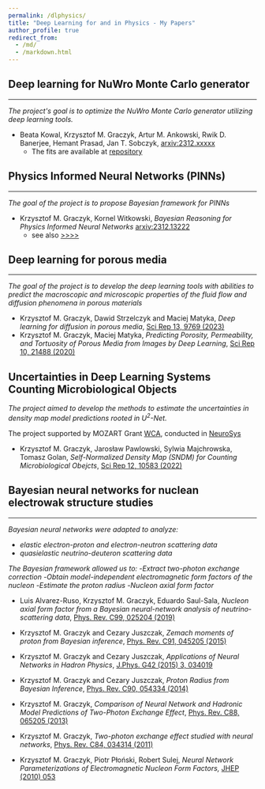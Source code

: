 ```yaml
---
permalink: /dlphysics/
title: "Deep Learning for and in Physics - My Papers"
author_profile: true
redirect_from: 
  - /md/
  - /markdown.html
---
```


## Deep learning for NuWro Monte Carlo generator
---
_The project's goal is to optimize the NuWro Monte Carlo generator utilizing deep learning tools._

* Beata Kowal, Krzysztof M. Graczyk, Artur M. Ankowski, Rwik D. Banerjee, Hemant Prasad, Jan T. Sobczyk,
  [arxiv:2312.xxxxx](https://arxiv.org/abs/2312.xxxxx)
  - The fits are available at [repository](https://github.com/xxx) 
  

## Physics Informed Neural Networks (PINNs)
---
_The goal of the project is to propose Bayesian framework for PINNs_

* Krzysztof M. Graczyk, Kornel Witkowski,
  _Bayesian Reasoning for Physics Informed Neural Networks_
  [arxiv:2312.13222](https://arxiv.org/abs/2308.13222)
  - see also [>>>>](https://kgraczyk.github.io/publication/2023-08-25-PINN-29)

## Deep learning for porous media
---
_The goal of the project is to develop the deep learning tools with abilities to predict the macroscopic and microscopic properties of the fluid flow and diffusion phenomena in porous materials_

* Krzysztof M. Graczyk, Dawid Strzelczyk and Maciej Matyka,
  _Deep learning for diffusion in porous media_,
  [Sci Rep 13, 9769 (2023)](https://www.nature.com/articles/s41598-023-36466-w)
* Krzysztof M. Graczyk, Maciej Matyka,
  _Predicting Porosity, Permeability, and Tortuosity of Porous Media from Images by Deep Learning_,
  [Sci Rep 10, 21488 (2020)](https://doi.org/10.1038/s41598-020-78415-x)

## Uncertainties in Deep Learning Systems Counting Microbiological Objects

_The project aimed to develop the methods to estimate the uncertainties in density map model predictions rooted in $U^2$-Net._

The project supported by MOZART Grant [WCA](https://wca.wroc.pl/dr-hab-krzysztof-graczyk-neurosys-sp-z-oo-opracowanie-metod-oceny-niepewnosci-w-klasyfikacji-probek-mikrobiologicznych), conducted in [NeuroSys](https://neurosys.com)

* Krzysztof M. Graczyk, Jarosław Pawlowski, Sylwia Majchrowska, Tomasz Golan, _Self-Normalized Density Map (SNDM) for Counting Microbiological Obejcts_, [Sci Rep 12, 10583 (2022)](https://www.nature.com/articles/s41598-022-14879-3)

## Bayesian neural networks for nuclean electrowak structure studies
---

_Bayesian neural networks were adapted to analyze:_
- _elastic electron-proton and electron-neutron scattering data_
- _quasielastic neutrino-deuteron scattering data_

_The Bayesian framework allowed us to:_
  -_Extract two-photon exchange correction_
  -_Obtain model-independent electromagnetic form factors of the nucleon_
  -_Estimate the proton radius_
  -_Nucleon axial form factor_

* Luis Alvarez-Ruso, Krzysztof M. Graczyk, Eduardo Saul-Sala, _Nucleon axial form factor from a Bayesian neural-network analysis of neutrino-scattering data_, [Phys. Rev. C99, 025204 (2019)](https://journals.aps.org/prc/abstract/10.1103/PhysRevC.99.025204)

* Krzysztof M. Graczyk and Cezary Juszczak, _Zemach moments of proton from Bayesian inference_, [Phys. Rev. C91, 045205 (2015)](https://journals.aps.org/prc/abstract/10.1103/PhysRevC.91.045205)

* Krzysztof M. Graczyk and Cezary Juszczak, _Applications of Neural Networks in Hadron Physics_, [J.Phys. G42 (2015) 3, 034019](http://iopscience.iop.org/0954-3899/42/3/034019/) 

* Krzysztof M. Graczyk and Cezary Juszczak, _Proton Radius from Bayesian Inference_,
 [Phys. Rev. C90, 054334 (2014)](https://journals.aps.org/prc/abstract/10.1103/PhysRevC.90.054334)

* Krzysztof M. Graczyk, _Comparison of Neural Network and Hadronic Model Predictions of Two-Photon Exchange Effect_,
 [Phys. Rev. C88, 065205 (2013)](https://journals.aps.org/prc/abstract/10.1103/PhysRevC.88.065205)

* Krzysztof M. Graczyk, _Two-photon exchange effect studied with neural networks_,
  [Phys. Rev. C84, 034314 (2011)](https://journals.aps.org/prc/abstract/10.1103/PhysRevC.84.034314)

* Krzysztof M. Graczyk, Piotr Płoński, Robert Sulej, _Neural Network Parameterizations of Electromagnetic Nucleon Form Factors,_
  [JHEP (2010) 053](https://link.springer.com/article/10.1007/JHEP09(2010)053)
  
 
